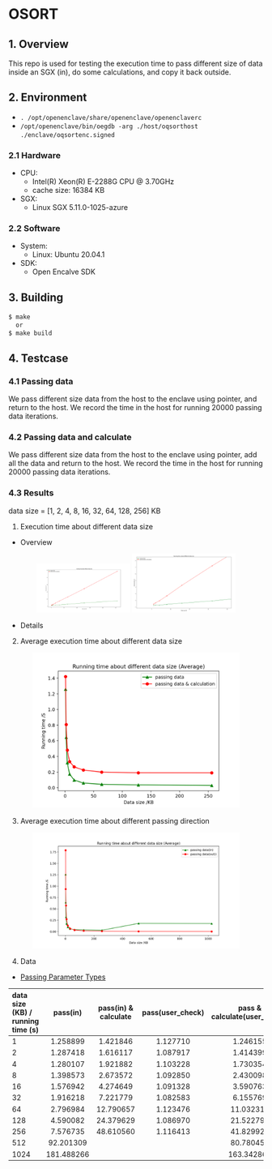 # OSORT

## 1. Overview

This repo is used for testing the execution time to pass different size of data inside an SGX (in), do some calculations, and copy it back outside.

## 2. Environment

- `. /opt/openenclave/share/openenclave/openenclaverc`
- `/opt/openenclave/bin/oegdb -arg ./host/oqsorthost ./enclave/oqsortenc.signed `

### 2.1 Hardware

- CPU:
  - Intel(R) Xeon(R) E-2288G CPU @ 3.70GHz
  - cache size: 16384 KB
- SGX:
  - Linux SGX 5.11.0-1025-azure

### 2.2 Software

- System:
  - Linux: Ubuntu 20.04.1
- SDK:
  - Open Encalve SDK

## 3. Building

```
$ make
  or
$ make build
```

## 4. Testcase

### 4.1 Passing data

We pass different size data from the host to the enclave using pointer, and return to the host. We record the time in the host for running 20000 passing data iterations.

### 4.2 Passing data and calculate

We pass different size data from the host to the enclave using pointer, add all the data and return to the host. We record the time in the host for running 20000 passing data iterations.

### 4.3 Results

data size = [1, 2, 4, 8, 16, 32, 64, 128, 256] KB

1. Execution time about different data size

- Overview

<center class="half">
<img src='./pic/KB2.png' style="zoom: 18%">
<img src='./pic/KB1.png' style="zoom: 20%">
</center>

- Details

2. Average execution time about different data size
<center>
<img src='./pic/KB3.png' style="zoom: 40%">
</center>

3. Average execution time about different passing direction

<center>
<img src='./pic/KB4.png' style="zoom: 40%">
</center>

4. Data

- [Passing Parameter Types](https://github.com/intel/linux-sgx/blob/master/SampleCode/SampleEnclave/Enclave/Edger8rSyntax/Pointers.edl)

| data size (KB) / running time (s) |  pass(in)  | pass(in) & calculate | pass(user_check) | pass & calculate(user_check) | pass(out) |
| :-------------------------------- | :--------: | :------------------: | :--------------: | :--------------------------: | :-------: |
| 1                                 |  1.258899  |       1.421846       |     1.127710     |           1.246155           | 1.789539  |
| 2                                 |  1.287418  |       1.616117       |     1.087917     |           1.414399           | 1.869617  |
| 4                                 |  1.280107  |       1.921882       |     1.103228     |           1.730354           | 2.299129  |
| 8                                 |  1.398573  |       2.673572       |     1.092850     |           2.430098           | 2.174802  |
| 16                                |  1.576942  |       4.274649       |     1.091328     |           3.590763           | 2.160760  |
| 32                                |  1.916218  |       7.221779       |     1.082583     |           6.155769           | 2.222035  |
| 64                                |  2.796984  |      12.790657       |     1.123476     |          11.032313           | 2.178012  |
| 128                               |  4.590082  |      24.379629       |     1.086970     |          21.522796           | 2.200557  |
| 256                               |  7.576735  |      48.610560       |     1.116413     |          41.829929           | 2.347312  |
| 512                               | 92.201309  |                      |                  |          80.780458           | 2.443506  |
| 1024                              | 181.488266 |                      |                  |          163.342863          | 2.355674  |
